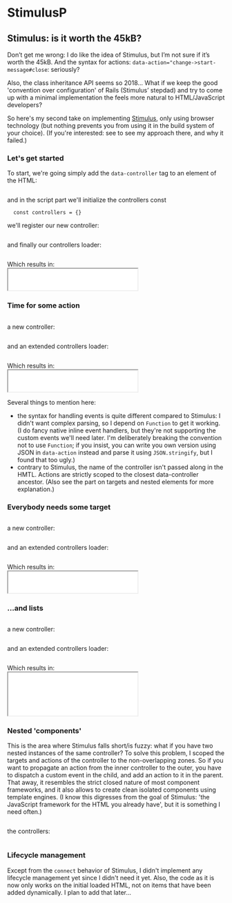 # StimulusP

## Stimulus: is it worth the 45kB?

Don’t get me wrong: I do like the idea of Stimulus, but I’m not sure if it’s worth the 45kB. And the syntax for actions: `data-action="change->start-message#close`: seriously?

Also, the class inheritance API seems so 2018… What if we keep the good 'convention over configuration' of Rails (Stimulus’ stepdad) and try to come up with a minimal implementation the feels more natural to HTML/JavaScript developers?

So here's my second take on implementing [Stimulus](https://stimulus.hotwire.dev/handbook/introduction), only using browser technology (but nothing prevents you from using it in the build system of your choice). (If you're interested: see  to see
my approach there, and why it failed.)

### Let's get started

To start, we're going simply add the `data-controller` tag to an element of the HTML:

```html loadFrom: ./samples/simple/snippet.html
```

and in the script part we'll initialize the controllers const
```
  const controllers = {}
```

we'll register our new controller:
```js loadFrom: ./samples/simple/controller.mjs
```

and finally our controllers loader:
```js loadFrom: ./controllersLoader.mjs
```

<p>
  Which results in: <br />
  <iframe width="300" height="50" src="./samples/simple/index.html"></iframe>
</p>

### Time for some action

```html loadFrom: ./samples/hello/snippet.html
```

a new controller:
```js loadFrom: ./samples/hello/controller.mjs
```

and an extended controllers loader:
```js loadFrom: ./controllersLoaderWithEvents.mjs
```

<p>
  Which results in: <br />
  <iframe width="300" height="50" src="./samples/hello/index.html"></iframe>
</p>

Several things to mention here:
* the syntax for handling events is quite different compared to Stimulus: 
I didn't want complex parsing, so I depend on `Function` to get it working.  
(I do fancy native inline event handlers, but they're not supporting the custom
events we'll need later. I'm deliberately breaking the convention not to use
`Function`; if you insist, you can write you own version using JSON in `data-action` instead and parse it using `JSON.stringify`, but I found that too ugly.)
* contrary to Stimulus, the name of the controller isn't passed along in the HMTL.
  Actions are strictly scoped to the closest data-controller ancestor. (Also see the part on targets and nested elements for more explanation.)

### Everybody needs some target

```html loadFrom: ./samples/targetedHello/snippet.html
```

a new controller:
```js loadFrom: ./samples/targetedHello/controller.mjs
```

and an extended controllers loader:
```js loadFrom: ./controllersLoaderWithTargetedEvents.mjs
```

<p>
  Which results in: <br />
  <iframe width="300" height="50" src="./samples/targetedHello/index.html"></iframe>
</p>

### ...and lists

```html loadFrom: ./samples/targetList/snippet.html
```

a new controller:
```js loadFrom: ./samples/targetList/controller.mjs
```

and an extended controllers loader:
```js loadFrom: ./controllersLoaderWithTargetListEvents.mjs
```

<p>
  Which results in: <br />
  <iframe width="300" height="100" src="./samples/targetList/index.html"></iframe>
</p>

### Nested 'components'

This is the area where Stimulus falls short/is fuzzy: what if you have two nested instances of the same controller? To solve this problem, I scoped the targets and
actions of the controller to the non-overlapping zones. So if you want to propagate
an action from the inner controller to the outer, you have to dispatch a custom event
in the child, and add an action to it in the parent. That away, it resembles the
strict closed nature of most component frameworks, and it also allows to create
clean isolated components using template engines. (I know this digresses from
the goal of Stimulus: 'the JavaScript framework for the HTML you already have',
but it is something I need often.)

```html loadFrom: ./samples/targetList/snippet.html
```

the controllers:
```js loadFrom: ./samples/targetList/controller.mjs
```

### Lifecycle management

Except from the `connect` behavior of Stimulus, I didn't implement any lifecycle management yet since I didn't need it yet. Also, the code as it is now only works on the initial loaded HTML, not on items that have been added dynamically.
I plan to add that later...
